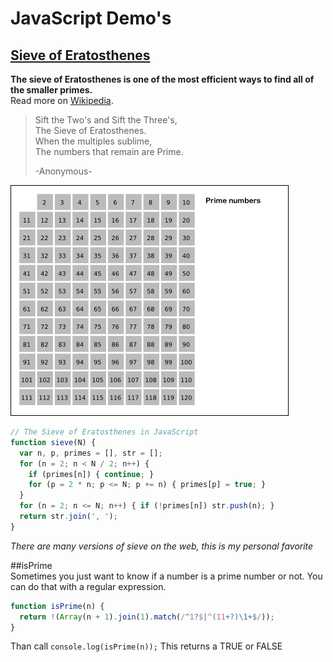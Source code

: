 # JavaScript Demo's

## [Sieve of Eratosthenes](http://terencewestphal.github.io/js-demo/sieve/)

**The sieve of Eratosthenes is one of the most efficient ways to find all of the smaller primes.**  
Read more on [Wikipedia](https://en.wikipedia.org/wiki/Sieve_of_Eratosthenes).  

> Sift the Two's and Sift the Three's,  
> The Sieve of Eratosthenes.  
> When the multiples sublime,  
> The numbers that remain are Prime.  
> 
> -Anonymous-  

![img](/sieve/Sieve_of_Eratosthenes_animation.gif)  

```js
// The Sieve of Eratosthenes in JavaScript
function sieve(N) {
  var n, p, primes = [], str = [];
  for (n = 2; n < N / 2; n++) {
    if (primes[n]) { continue; }
    for (p = 2 * n; p <= N; p += n) { primes[p] = true; }
  }
  for (n = 2; n <= N; n++) { if (!primes[n]) str.push(n); }
  return str.join(', ');
}
```
*There are many versions of sieve on the web, this is my personal favorite*

##isPrime  
Sometimes you just want to know if a number is a prime number or not. You can do that with a regular expression.

```js
function isPrime(n) {
  return !(Array(n + 1).join(1).match(/^1?$|^(11+?)\1+$/));
}
```
Than call ```console.log(isPrime(n));```
This returns a TRUE or FALSE 
